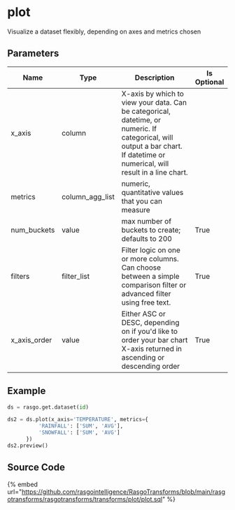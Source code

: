 

# plot

Visualize a dataset flexibly, depending on axes and metrics chosen

## Parameters

|     Name     |      Type       |                                                                                 Description                                                                                  | Is Optional |
| ------------ | --------------- | ---------------------------------------------------------------------------------------------------------------------------------------------------------------------------- | ----------- |
| x_axis       | column          | X-axis by which to view your data. Can be categorical, datetime, or numeric. If categorical, will output a bar chart. If datetime or numerical, will result in a line chart. |             |
| metrics      | column_agg_list | numeric, quantitative values that you can measure                                                                                                                            |             |
| num_buckets  | value           | max number of buckets to create; defaults to 200                                                                                                                             | True        |
| filters      | filter_list     | Filter logic on one or more columns. Can choose between a simple comparison filter or advanced filter using free text.                                                       | True        |
| x_axis_order | value           | Either ASC or DESC, depending on if you'd like to order your bar chart X-axis returned in ascending or descending order                                                      | True        |


## Example

```python
ds = rasgo.get.dataset(id)

ds2 = ds.plot(x_axis='TEMPERATURE', metrics={
          'RAINFALL': ['SUM', 'AVG'],
          'SNOWFALL': ['SUM', 'AVG']
      })
ds2.preview()
```

## Source Code

{% embed url="https://github.com/rasgointelligence/RasgoTransforms/blob/main/rasgotransforms/rasgotransforms/transforms/plot/plot.sql" %}

